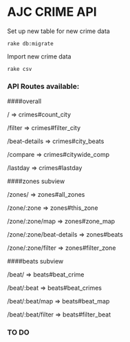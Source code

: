 # AJC CRIME API #

Set up new table for new crime data
     
    rake db:migrate

Import new crime data

	rake csv


### API Routes available: ###

####overall

/ => crimes#count_city

/filter => crimes#filter_city

/beat-details => crimes#city_beats

/compare => crimes#citywide_comp

/lastday => crimes#lastday


####zones subview

/zones/ => zones#all_zones

/zone/:zone => zones#this_zone

/zone/:zone/map => zones#zone_map

/zone/:zone/beat-details => zones#beats

/zone/:zone/filter => zones#filter_zone


####beats subview

/beat/ => beats#beat_crime

/beat/:beat => beats#beat_crimes

/beat/:beat/map => beats#beat_map

/beat/:beat/filter => beats#filter_beat


### TO DO ###
